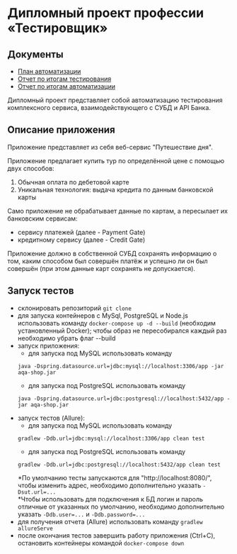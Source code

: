 # Дипломный проект профессии «Тестировщик»

## Документы
* [План автоматизации](https://github.com/PavelAksenchenko/QAdiploma/blob/master/docs/Plan.md)
* [Отчет по итогам тестирования](https://github.com/PavelAksenchenko/QAdiploma/blob/master/docs/Report.md)
* [Отчет по итогам автоматизации](https://github.com/PavelAksenchenko/QAdiploma/blob/master/docs/Summary.md)

Дипломный проект представляет собой автоматизацию тестирования комплексного сервиса, взаимодействующего с СУБД и API Банка.

## Описание приложения

Приложение представляет из себя веб-сервис "Путешествие дня".

Приложение предлагает купить тур по определённой цене с помощью двух способов:
1. Обычная оплата по дебетовой карте
1. Уникальная технология: выдача кредита по данным банковской карты

Само приложение не обрабатывает данные по картам, а пересылает их банковским сервисам:
* сервису платежей (далее - Payment Gate)
* кредитному сервису (далее - Credit Gate)

Приложение должно в собственной СУБД сохранять информацию о том, каким способом был совершён платёж и успешно ли он был совершён (при этом данные карт сохранять не допускается).

## Запуск тестов

* склонировать репозиторий `git clone`
* для запуска контейнеров с MySql, PostgreSQL и Node.js использовать команду `docker-compose up -d --build` (необходим установленный Docker); чтобы образ не пересобирался каждый раз необходимо убрать флаг --build
* запуск приложения:
    * для запуска под MySQL использовать команду
    ```
    java -Dspring.datasource.url=jdbc:mysql://localhost:3306/app -jar aqa-shop.jar
    ```
    * для запуска под PostgreSQL использовать команду
    ```
    java -Dspring.datasource.url=jdbc:postgresql://localhost:5432/app -jar aqa-shop.jar
    ```
* запуск тестов (Allure):
    * для запуска под MySQL использовать команду
   ```
   gradlew -Ddb.url=jdbc:mysql://localhost:3306/app clean test
   ```
    * для запуска под PostgreSQL использовать команду
   ```
   gradlew -Ddb.url=jdbc:postgresql://localhost:5432/app clean test
   ```
  *По умолчанию тесты запускаются для "http://localhost:8080/", чтобы изменить адрес, необходимо дополнительно указать `-Dsut.url=...`  
  *Чтобы использовать для подключения к БД логин и пароль отличные от указанных по умолчанию, необходимо дополнительно указать `-Ddb.user=...` и `-Ddb.password=...`
* для получения отчета (Allure) использовать команду `gradlew allureServe`
* после окончания тестов завершить работу приложения (Ctrl+C), остановить контейнеры командой `docker-compose down`
